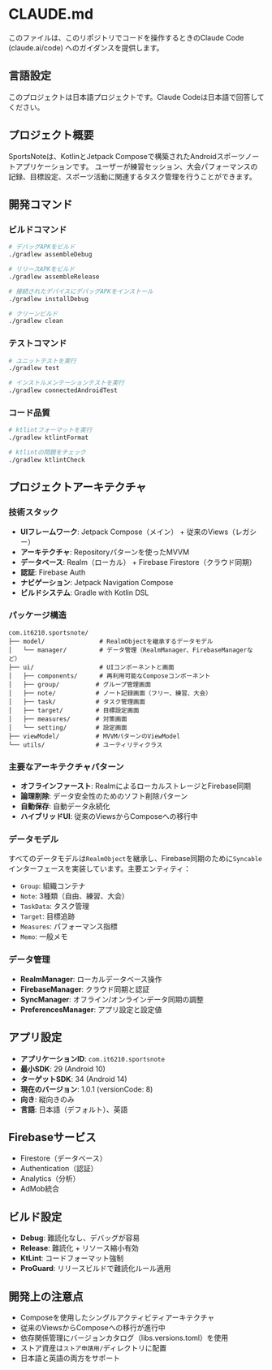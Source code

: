 # CLAUDE.md

このファイルは、このリポジトリでコードを操作するときのClaude Code (claude.ai/code) へのガイダンスを提供します。

## 言語設定
このプロジェクトは日本語プロジェクトです。Claude Codeは日本語で回答してください。

## プロジェクト概要

SportsNoteは、KotlinとJetpack Composeで構築されたAndroidスポーツノートアプリケーションです。
ユーザーが練習セッション、大会パフォーマンスの記録、目標設定、スポーツ活動に関連するタスク管理を行うことができます。

## 開発コマンド

### ビルドコマンド
```bash
# デバッグAPKをビルド
./gradlew assembleDebug

# リリースAPKをビルド
./gradlew assembleRelease

# 接続されたデバイスにデバッグAPKをインストール
./gradlew installDebug

# クリーンビルド
./gradlew clean
```

### テストコマンド
```bash
# ユニットテストを実行
./gradlew test

# インストルメンテーションテストを実行
./gradlew connectedAndroidTest
```

### コード品質
```bash
# ktlintフォーマットを実行
./gradlew ktlintFormat

# ktlintの問題をチェック
./gradlew ktlintCheck
```

## プロジェクトアーキテクチャ

### 技術スタック
- **UIフレームワーク**: Jetpack Compose（メイン） + 従来のViews（レガシー）
- **アーキテクチャ**: Repositoryパターンを使ったMVVM
- **データベース**: Realm（ローカル） + Firebase Firestore（クラウド同期）
- **認証**: Firebase Auth
- **ナビゲーション**: Jetpack Navigation Compose
- **ビルドシステム**: Gradle with Kotlin DSL

### パッケージ構造
```
com.it6210.sportsnote/
├── model/               # RealmObjectを継承するデータモデル
│   └── manager/         # データ管理（RealmManager、FirebaseManagerなど）
├── ui/                  # UIコンポーネントと画面
│   ├── components/      # 再利用可能なComposeコンポーネント
│   ├── group/          # グループ管理画面
│   ├── note/           # ノート記録画面（フリー、練習、大会）
│   ├── task/           # タスク管理画面
│   ├── target/         # 目標設定画面
│   ├── measures/       # 対策画面
│   └── setting/        # 設定画面
├── viewModel/          # MVVMパターンのViewModel
└── utils/              # ユーティリティクラス
```

### 主要なアーキテクチャパターン
- **オフラインファースト**: RealmによるローカルストレージとFirebase同期
- **論理削除**: データ安全性のためのソフト削除パターン
- **自動保存**: 自動データ永続化
- **ハイブリッドUI**: 従来のViewsからComposeへの移行中

### データモデル
すべてのデータモデルは`RealmObject`を継承し、Firebase同期のために`Syncable`インターフェースを実装しています。主要エンティティ：
- `Group`: 組織コンテナ
- `Note`: 3種類（自由、練習、大会）
- `TaskData`: タスク管理
- `Target`: 目標追跡
- `Measures`: パフォーマンス指標
- `Memo`: 一般メモ

### データ管理
- **RealmManager**: ローカルデータベース操作
- **FirebaseManager**: クラウド同期と認証
- **SyncManager**: オフライン/オンラインデータ同期の調整
- **PreferencesManager**: アプリ設定と設定値

## アプリ設定
- **アプリケーションID**: `com.it6210.sportsnote`
- **最小SDK**: 29 (Android 10)
- **ターゲットSDK**: 34 (Android 14)
- **現在のバージョン**: 1.0.1 (versionCode: 8)
- **向き**: 縦向きのみ
- **言語**: 日本語（デフォルト）、英語

## Firebaseサービス
- Firestore（データベース）
- Authentication（認証）
- Analytics（分析）
- AdMob統合

## ビルド設定
- **Debug**: 難読化なし、デバッグが容易
- **Release**: 難読化 + リソース縮小有効
- **KtLint**: コードフォーマット強制
- **ProGuard**: リリースビルドで難読化ルール適用

## 開発上の注意点
- Composeを使用したシングルアクティビティアーキテクチャ
- 従来のViewsからComposeへの移行が進行中
- 依存関係管理にバージョンカタログ（libs.versions.toml）を使用
- ストア資産は`ストア申請用/`ディレクトリに配置
- 日本語と英語の両方をサポート